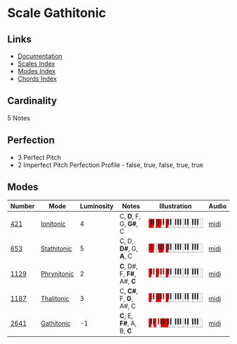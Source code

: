 # Scale Gathitonic

## Links

- [Documentation](README.md)
- [Scales Index](Scales.md)
- [Modes Index](Modes.md)
- [Chords Index](Chords.md)

## Cardinality

5 Notes

## Perfection

- 3 Perfect Pitch
- 2 Imperfect Pitch
Perfection Profile - false, true, false, true, true

## Modes

| Number | Mode | Luminosity | Notes | Illustration | Audio |
|--------|------|------------|-------|--------------|-------|
| [421](https://ianring.com/musictheory/scales/421) | [Ionitonic](ModeIonitonic.md) | 4 | C, **D**, F, G, **G#**, C | ![CNaturalIonitonic](ModeCNaturalIonitonic.png) | [midi](https://github.com/edipermadi/music/blob/main/docs/ModeCNaturalIonitonic.mid?raw=true) | 
| [653](https://ianring.com/musictheory/scales/653) | [Stathitonic](ModeStathitonic.md) | 5 | C, D, **D#**, G, **A**, C | ![CNaturalStathitonic](ModeCNaturalStathitonic.png) | [midi](https://github.com/edipermadi/music/blob/main/docs/ModeCNaturalStathitonic.mid?raw=true) | 
| [1129](https://ianring.com/musictheory/scales/1129) | [Phrynitonic](ModePhrynitonic.md) | 2 | **C**, D#, F, **F#**, A#, **C** | ![CNaturalPhrynitonic](ModeCNaturalPhrynitonic.png) | [midi](https://github.com/edipermadi/music/blob/main/docs/ModeCNaturalPhrynitonic.mid?raw=true) | 
| [1187](https://ianring.com/musictheory/scales/1187) | [Thalitonic](ModeThalitonic.md) | 3 | C, **C#**, F, **G**, A#, C | ![CNaturalThalitonic](ModeCNaturalThalitonic.png) | [midi](https://github.com/edipermadi/music/blob/main/docs/ModeCNaturalThalitonic.mid?raw=true) | 
| [2641](https://ianring.com/musictheory/scales/2641) | [Gathitonic](ModeGathitonic.md) | -1 | **C**, E, **F#**, A, B, **C** | ![CNaturalGathitonic](ModeCNaturalGathitonic.png) | [midi](https://github.com/edipermadi/music/blob/main/docs/ModeCNaturalGathitonic.mid?raw=true) | 
